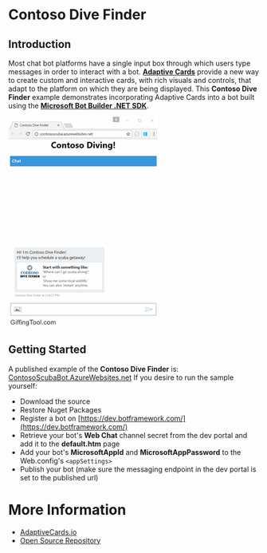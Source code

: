 # Contoso Dive Finder

## Introduction 

Most chat bot platforms have a single input box through which users type messages in order to interact with a bot.  [**Adaptive Cards**](http://adaptivecards.io/) provide a new way to create custom and interactive cards, with rich visuals and controls, that adapt to the platform on which they are being displayed.  This **Contoso Dive Finder** example demonstrates incorporating Adaptive Cards into a bot built using the [**Microsoft Bot Builder .NET SDK**](https://github.com/Microsoft/BotBuilder).  

![Walk THrough](WalkThrough.gif "Visual Walk Through")

## Getting Started

A published example of the **Contoso Dive Finder** is: [ContosoScubaBot.AzureWebsites.net](https://contososcubabot.azurewebsites.net)  If you desire to run the sample yourself: 

* Download the source
* Restore Nuget Packages
* Register a bot on [https://dev.botframework.com/](https://dev.botframework.com/)
* Retrieve your bot's **Web Chat** channel secret from the dev portal and add it to the **default.htm** page
* Add your bot's **MicrosoftAppId** and **MicrosoftAppPassword** to the Web.config's `<appSettings>` 
* Publish your bot (make sure the messaging endpoint in the dev portal is set to the published url)

# More Information

- [AdaptiveCards.io](http://adaptivecards.io)
- [Open Source Repository](https://github.com/Microsoft/AdaptiveCards)